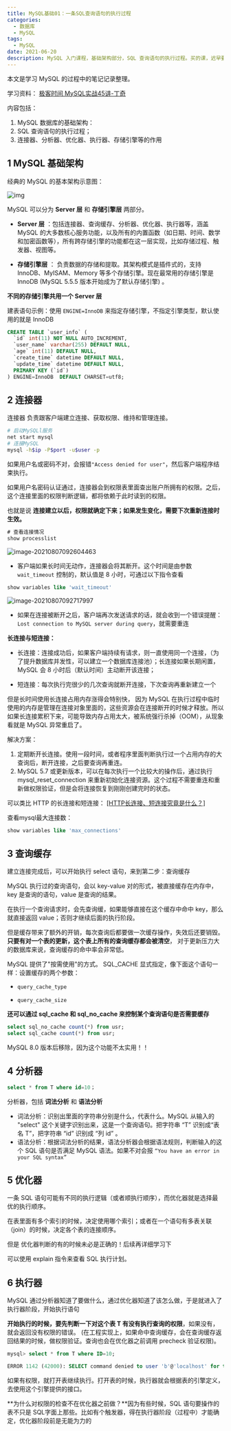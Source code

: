 ```yaml
---
title: MySQL基础01：一条SQL查询语句的执行过程
categories:
  - 数据库
  - MySQL
tags:
  - MySQL
date: 2021-06-20
description: MySQL 入门课程，基础架构部分，SQL 查询语句的执行过程。买的课，迟早要学完。
---
```


本文是学习 MySQL 的过程中的笔记记录整理。

学习资料：  [极客时间 MySQL实战45讲-丁奇](https://time.geekbang.org/column/intro/100020801)

内容包括：

1. MySQL 数据库的基础架构：
2. SQL 查询语句的执行过程；
3. 连接器、分析器、优化器、执行器、存储引擎等的作用

## 1 MySQL 基础架构

经典的 MySQL 的基本架构示意图：

![img](https://image.kongxiao.top/20210806172606.png)

MySQL 可以分为 **Server 层** 和 **存储引擎层** 两部分。

- **Server 层** ：包括连接器、查询缓存、分析器、优化器、执行器等，涵盖 MySQL 的大多数核心服务功能，以及所有的内置函数（如日期、时间、数学和加密函数等），所有跨存储引擎的功能都在这一层实现，比如存储过程、触发器、视图等。

- **存储引擎层** ： 负责数据的存储和提取。其架构模式是插件式的，支持 InnoDB、MyISAM、Memory 等多个存储引擎。现在最常用的存储引擎是 InnoDB (MySQL 5.5.5 版本开始成为了默认存储引擎) 。

**不同的存储引擎共用一个 Server 层**

建表语句示例：使用 `ENGINE=InnoDB` 来指定存储引擎，不指定引擎类型，默认使用的就是 InnoDB

```sql
CREATE TABLE `user_info` (
  `id` int(11) NOT NULL AUTO_INCREMENT,
  `user_name` varchar(255) DEFAULT NULL,
  `age` int(11) DEFAULT NULL,
  `create_time` datetime DEFAULT NULL,
  `update_time` datetime DEFAULT NULL,
  PRIMARY KEY (`id`)
) ENGINE=InnoDB  DEFAULT CHARSET=utf8;
```


## 2 连接器

连接器 负责跟客户端建立连接、获取权限、维持和管理连接。

```bash
# 启动MySQLl服务
net start mysql
# 连接MySQL
mysql -h$ip -P$port -u$user -p
```

如果用户名或密码不对，会报错`"Access denied for user"`，然后客户端程序结束执行。

如果用户名密码认证通过，连接器会到权限表里面查出账户所拥有的权限。之后，这个连接里面的权限判断逻辑，都将依赖于此时读到的权限。

也就是说 **连接建立以后，权限就确定下来；如果发生变化，需要下次重新连接时生效。**

```sql
# 查看连接情况
show processlist
```

![image-20210807092604463](https://image.kongxiao.top/20210807092605.png)

- 客户端如果长时间无动作，连接器会将其断开。这个时间是由参数 `wait_timeout` 控制的，默认值是 8 小时，可通过以下指令查看

```sql
show variables like 'wait_timeout'
```

![image-20210807092717997](https://image.kongxiao.top/20210807092719.png)

- 如果在连接被断开之后，客户端再次发送请求的话，就会收到一个错误提醒：`Lost connection to MySQL server during query`，就需要重连

**长连接与短连接：**

- 长连接：连接成功后，如果客户端持续有请求，则一直使用同一个连接，（为了提升数据库并发性，可以建立一个数据库连接池）；长连接如果长期闲置，MySQL 会 8 小时后（默认时间）主动断开该连接；

- 短连接：每次执行完很少的几次查询就断开连接，下次查询再重新建立一个

但是长时间使用长连接占用内存涨得会特别快， 因为 MySQL 在执行过程中临时使用的内存是管理在连接对象里面的，这些资源会在连接断开的时候才释放。所以如果长连接累积下来，可能导致内存占用太大，被系统强行杀掉（OOM），从现象看就是 MySQL 异常重启了。

解决方案：

1. 定期断开长连接。使用一段时间，或者程序里面判断执行过一个占用内存的大查询后，断开连接，之后要查询再重连。
2. MySQL 5.7 或更新版本，可以在每次执行一个比较大的操作后，通过执行 mysql_reset_connection 来重新初始化连接资源。这个过程不需要重连和重新做权限验证，但是会将连接恢复到刚刚创建完时的状态。

可以类比 HTTP 的长连接和短连接：  [[HTTP长连接、短连接究竟是什么？]](https://www.cnblogs.com/gotodsp/p/6366163.html)



查看mysql最大连接数：

```sql
show variables like 'max_connections'
```

## 3 查询缓存

建立连接完成后，可以开始执行 select 语句，来到第二步：查询缓存

MySQL 执行过的查询语句，会以 key-value 对的形式，被直接缓存在内存中，key 是查询的语句，value 是查询的结果。

在执行一个查询请求时，会先查询缓，如果能够直接在这个缓存中命中 key，那么就直接返回 value；否则才继续后面的执行阶段。

但是缓存带来了额外的开销，每次查询后都要做一次缓存操作，失效后还要销毁。**只要有对一个表的更新，这个表上所有的查询缓存都会被清空**， 对于更新压力大的数据库来说，查询缓存的命中率会非常低。

MySQL 提供了"按需使用"的方式。 SQL_CACHE 显式指定，像下面这个语句一样：设置缓存的两个参数：

- `query_cache_type` 

- `query_cache_size`

**还可以通过 sql_cache 和 sql_no_cache 来控制某个查询语句是否需要缓存**

```sql
select sql_no_cache count(*) from usr;
select sql_cache count(*) from usr;
```



MySQL 8.0 版本后移除，因为这个功能不太实用！！

## 4 分析器

```sql
select * from T where id=10；
```



分析器，包括 **词法分析** 和 **语法分析**

- 词法分析：识别出里面的字符串分别是什么，代表什么。MySQL 从输入的 "select" 这个关键字识别出来，这是一个查询语句。把字符串 “T” 识别成“表名 T”，把字符串 “id” 识别成 “列 id” 。
- 语法分析：根据词法分析的结果，语法分析器会根据语法规则，判断输入的这个 SQL 语句是否满足 MySQL 语法。如果不对会报 `“You have an error in your SQL syntax”`

## 5 优化器

一条 SQL 语句可能有不同的执行逻辑（或者顺执行顺序），而优化器就是选择最优的执行顺序。

在表里面有多个索引的时候，决定使用哪个索引；或者在一个语句有多表关联（join）的时候，决定各个表的连接顺序。

但是 优化器判断的有的时候未必是正确的！后续再详细学习下

可以使用 explain 指令来查看 SQL 执行计划。

## 6 执行器

MySQL 通过分析器知道了要做什么，通过优化器知道了该怎么做，于是就进入了执行器阶段，开始执行语句

**开始执行的时候，要先判断一下对这个表 T 有没有执行查询的权限**，如果没有，就会返回没有权限的错误。 (在工程实现上，如果命中查询缓存，会在查询缓存返回结果的时候，做权限验证。查询也会在优化器之前调用 precheck 验证权限)。

```sql
mysql> select * from T where ID=10;

ERROR 1142 (42000): SELECT command denied to user 'b'@'localhost' for table 'T'
```

如果有权限，就打开表继续执行。打开表的时候，执行器就会根据表的引擎定义，去使用这个引擎提供的接口。

**为什么对权限的检查不在优化器之前做？**因为有些时候，SQL 语句要操作的表不只是 SQL字面上那些。比如有个触发器，得在执行器阶段（过程中）才能确定，优化器阶段前是无能为力的



